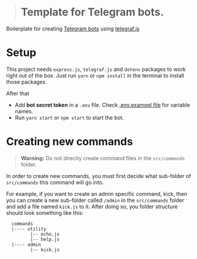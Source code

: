> # Template for Telegram bots.
Boilerplate for creating [Telegram bots](https://telegram.org/) using [telegraf.js](https://telegrafjs.org)

# Setup
  This project needs `express.js`, `telegraf.js` and `dotenv` packages to work right out of the box. Just run `yarn` or `npm install` in the terminal to install those packages. 

  After that

  - Add **bot secret token** in a `.env` file. Check [.env.exampel file](https://github.com/arsen1c/telegrafjs-template/blob/master/.env.example) for variable names.
  - Run `yarn start` or `npm start` to start the bot.

# Creating new commands
> **Warning:** Do not directly create command files in the `src/commands` folder.

In order to create new commands, you must first decide what sub-folder of `src/commands` this command will go into.

For example, if you want to create an admin specific command, kick, then you can create a new sub-folder called `/admin` in the `src/commands` folder and add a file named `kick.js` to it. After doing so, you folder structure should look something like this:
```
  commands 
  |---- utility
         |-- echo.js
         |-- help.js
  |---- admin
         |-- kick.js
```